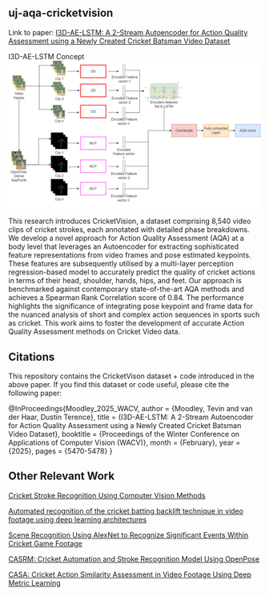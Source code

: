 ## uj-aqa-cricketvision

Link to paper: [I3D-AE-LSTM: A 2-Stream Autoencoder for Action Quality Assessment using a Newly Created Cricket Batsman Video Dataset](https://openaccess.thecvf.com/content/WACV2025/html/Moodley_I3D-AE-LSTM_A_2-Stream_Autoencoder_for_Action_Quality_Assessment_using_a_WACV_2025_paper.html)

I3D-AE-LSTM Concept
![I3D-AE-LSTM](autoencoder_pose_frame.png)

This research introduces CricketVision, a dataset comprising 8,540 video clips of cricket strokes, each annotated with detailed phase breakdowns. We develop a novel approach for Action Quality Assessment (AQA) at a body level that leverages an Autoencoder for extracting sophisticated feature representations from video frames and pose estimated keypoints. These features are subsequently utilised by a multi-layer perception regression-based model to accurately predict the quality of cricket actions in terms of their head, shoulder, hands, hips, and feet. Our approach is benchmarked against contemporary state-of-the-art AQA methods and achieves a Spearman Rank Correlation score of 0.84. The performance highlights the significance of integrating pose keypoint and frame data for the nuanced analysis of short and complex action sequences in sports such as cricket. This work aims to foster the development of accurate Action Quality Assessment methods on Cricket Video data.

## Citations
This repository contains the CricketVison dataset + code introduced in the above paper. If you find this dataset or code useful, please cite the following paper:

@InProceedings{Moodley_2025_WACV,
    author    = {Moodley, Tevin and van der Haar, Dustin Terence},
    title     = {I3D-AE-LSTM: A 2-Stream Autoencoder for Action Quality Assessment using a Newly Created Cricket Batsman Video Dataset},
    booktitle = {Proceedings of the Winter Conference on Applications of Computer Vision (WACV)},
    month     = {February},
    year      = {2025},
    pages     = {5470-5478}
}

## Other Relevant Work
[Cricket Stroke Recognition Using Computer Vision Methods](https://link.springer.com/chapter/10.1007/978-981-15-1465-4_18)

[Automated recognition of the cricket batting backlift technique in video footage using deep learning architectures](https://www.nature.com/articles/s41598-022-05966-6)

[Scene Recognition Using AlexNet to Recognize Significant Events Within Cricket Game Footage](https://link.springer.com/chapter/10.1007/978-3-030-59006-2_9)

[CASRM: Cricket Automation and Stroke Recognition Model Using OpenPose](https://link.springer.com/chapter/10.1007/978-3-030-49904-4_5)

[CASA: Cricket Action Similarity Assessment in Video Footage Using Deep Metric Learning](https://link.springer.com/chapter/10.1007/978-3-031-22321-1_10)

